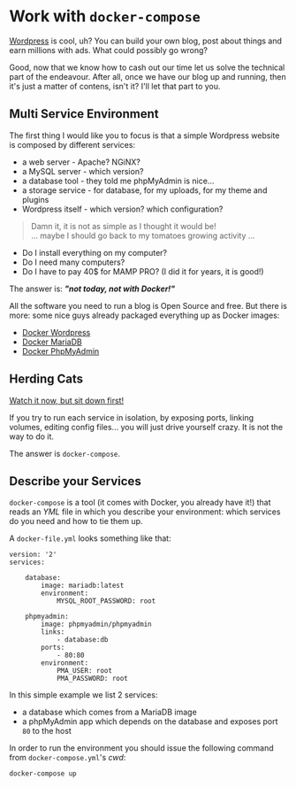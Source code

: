 # Work with `docker-compose`

[Wordpress](https://wordpress.org/) is cool, uh? You can build your own blog, post about things and earn millions with ads. What could possibly go wrong? 

Good, now that we know how to cash out our time let us solve the technical part of the endeavour. After all, once we have our blog up and running, then it's just a matter of contens, isn't it? I'll let that part to you.

## Multi Service Environment

The first thing I would like you to focus is that a simple Wordpress website is composed by different services:

- a web server - Apache? NGiNX?
- a MySQL server - which version?
- a database tool - they told me phpMyAdmin is nice...
- a storage service - for database, for my uploads, for my theme and plugins
- Wordpress itself - which version? which configuration?

> Damn it, it is not as simple as I thought it would be!  
> ... maybe I should go back to my tomatoes growing activity ...

- Do I install everything on my computer?
- Do I need many computers?
- Do I have to pay 40$ for MAMP PRO? (I did it for years, it is good!)

The answer is: **_"not today, not with Docker!"_**

All the software you need to run a blog is Open Source and free. But there is more: some nice guys already packaged everything up as Docker images:

- [Docker Wordpress](https://hub.docker.com/_/wordpress/)
- [Docker MariaDB](https://hub.docker.com/_/mariadb/)
- [Docker PhpMyAdmin](https://hub.docker.com/r/phpmyadmin/phpmyadmin/)

## Herding Cats

[Watch it now, but sit down first!](https://www.youtube.com/watch?v=Pk7yqlTMvp8)

If you try to run each service in isolation, by exposing ports, linking volumes, editing config files... you will just drive yourself crazy. It is not the way to do it.

The answer is `docker-compose`.

## Describe your Services

`docker-compose` is a tool (it comes with Docker, you already have it!) that reads an _YML_ file in which you describe your environment: which services do you need and how to tie them up.

A `docker-file.yml` looks something like that:

```
version: '2'
services:

    database:
        image: mariadb:latest
        environment:
            MYSQL_ROOT_PASSWORD: root

    phpmyadmin:
        image: phpmyadmin/phpmyadmin
        links:
            - database:db
        ports:
            - 80:80
        environment:
            PMA_USER: root
            PMA_PASSWORD: root
```

In this simple example we list 2 services:

- a database which comes from a MariaDB image
- a phpMyAdmin app which depends on the database and exposes port `80` to the host

In order to run the environment you should issue the following command from `docker-compose.yml`'s _cwd_:

	docker-compose up
	
